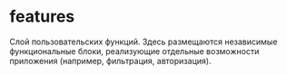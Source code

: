 # features

Слой пользовательских функций. Здесь размещаются независимые функциональные блоки, реализующие отдельные возможности приложения (например, фильтрация, авторизация). 